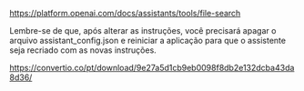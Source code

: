 https://platform.openai.com/docs/assistants/tools/file-search

Lembre-se de que, após alterar as instruções, você precisará apagar o arquivo assistant_config.json e reiniciar a aplicação para que o assistente seja recriado com as novas instruções.


https://convertio.co/pt/download/9e27a5d1cb9eb0098f8db2e132dcba43da8d36/
